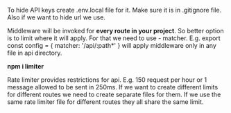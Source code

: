 To hide API keys create .env.local file for it. Make sure it is in .gitignore file.
Also if we want to hide url we use.

Middleware will be invoked for **every route in your project**. So better option is to limit where it will apply. For that we need to use - matcher.
E.g. export const config = {
    matcher: '/api/:path*'
}
will apply middleware only in any file in api directory.

**npm i limiter**

Rate limiter provides restrictions for api. E.g. 150 request per hour or 1 message allowed to be sent in 250ms.
If we want to create different limits for different routes we need to create separate files for them.
If we use the same rate limiter file for different routes they all share the same limit. 